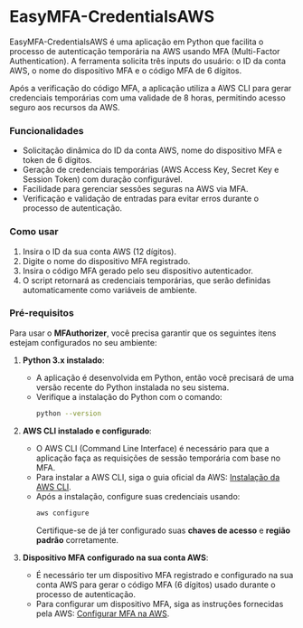 # EasyMFA-CredentialsAWS

EasyMFA-CredentialsAWS é uma aplicação em Python que facilita o processo de autenticação temporária na AWS usando MFA (Multi-Factor Authentication). A ferramenta solicita três inputs do usuário: o ID da conta AWS, o nome do dispositivo MFA e o código MFA de 6 dígitos.

Após a verificação do código MFA, a aplicação utiliza a AWS CLI para gerar credenciais temporárias com uma validade de 8 horas, permitindo acesso seguro aos recursos da AWS.

### **Funcionalidades**

- Solicitação dinâmica do ID da conta AWS, nome do dispositivo MFA e token de 6 dígitos.
- Geração de credenciais temporárias (AWS Access Key, Secret Key e Session Token) com duração configurável.
- Facilidade para gerenciar sessões seguras na AWS via MFA.
- Verificação e validação de entradas para evitar erros durante o processo de autenticação.

### **Como usar**

1. Insira o ID da sua conta AWS (12 dígitos).
2. Digite o nome do dispositivo MFA registrado.
3. Insira o código MFA gerado pelo seu dispositivo autenticador.
4. O script retornará as credenciais temporárias, que serão definidas automaticamente como variáveis de ambiente.

### **Pré-requisitos**

Para usar o **MFAuthorizer**, você precisa garantir que os seguintes itens estejam configurados no seu ambiente:

1. **Python 3.x instalado**:
   - A aplicação é desenvolvida em Python, então você precisará de uma versão recente do Python instalada no seu sistema.
   - Verifique a instalação do Python com o comando:
     ```bash
     python --version
     ```

2. **AWS CLI instalado e configurado**:
   - O AWS CLI (Command Line Interface) é necessário para que a aplicação faça as requisições de sessão temporária com base no MFA.
   - Para instalar a AWS CLI, siga o guia oficial da AWS: [Instalação da AWS CLI](https://docs.aws.amazon.com/cli/latest/userguide/install-cliv2.html).
   - Após a instalação, configure suas credenciais usando:
     ```bash
     aws configure
     ```
     Certifique-se de já ter configurado suas **chaves de acesso** e **região padrão** corretamente.

3. **Dispositivo MFA configurado na sua conta AWS**:
   - É necessário ter um dispositivo MFA registrado e configurado na sua conta AWS para gerar o código MFA (6 dígitos) usado durante o processo de autenticação.
   - Para configurar um dispositivo MFA, siga as instruções fornecidas pela AWS: [Configurar MFA na AWS](https://docs.aws.amazon.com/IAM/latest/UserGuide/id_credentials_mfa_enable_virtual.html).
